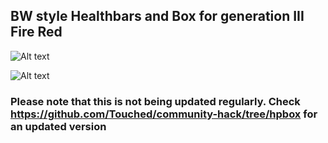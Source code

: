 ## BW style Healthbars and Box for generation III Fire Red

![Alt text](http://i.imgur.com/hYTq8Ow.png "Doubles")

![Alt text](http://i.imgur.com/IXVrm9l.png "Doubles")

### Please note that this is not being updated regularly. Check https://github.com/Touched/community-hack/tree/hpbox for an updated version

